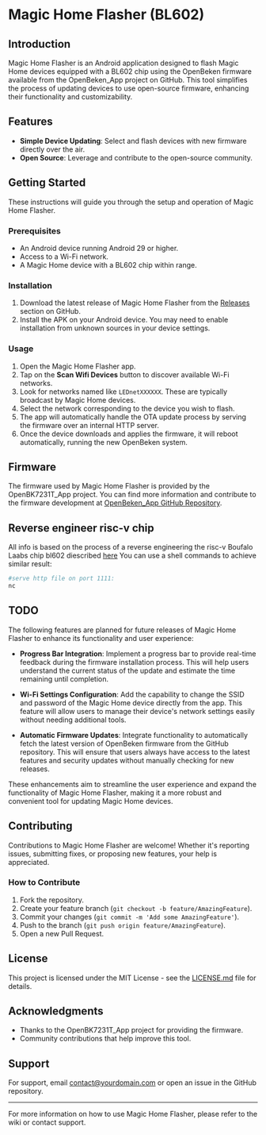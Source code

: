 # Magic Home Flasher (BL602)

## Introduction
Magic Home Flasher is an Android application designed to flash Magic Home devices equipped with a BL602 chip using the OpenBeken firmware available from the OpenBeken_App project on GitHub. This tool simplifies the process of updating devices to use open-source firmware, enhancing their functionality and customizability.

## Features
- **Simple Device Updating**: Select and flash devices with new firmware directly over the air.
- **Open Source**: Leverage and contribute to the open-source community.

## Getting Started
These instructions will guide you through the setup and operation of Magic Home Flasher.

### Prerequisites
- An Android device running Android 29 or higher.
- Access to a Wi-Fi network.
- A Magic Home device with a BL602 chip within range.

### Installation
1. Download the latest release of Magic Home Flasher from the [Releases](https://github.com/yourgithub/MagicHomeFlasher/releases) section on GitHub.
2. Install the APK on your Android device. You may need to enable installation from unknown sources in your device settings.

### Usage
1. Open the Magic Home Flasher app.
2. Tap on the **Scan Wifi Devices** button to discover available Wi-Fi networks.
3. Look for networks named like `LEDnetXXXXXX`. These are typically broadcast by Magic Home devices.
4. Select the network corresponding to the device you wish to flash.
5. The app will automatically handle the OTA update process by serving the firmware over an internal HTTP server.
6. Once the device downloads and applies the firmware, it will reboot automatically, running the new OpenBeken system.

## Firmware
The firmware used by Magic Home Flasher is provided by the OpenBK7231T_App project. You can find more information and contribute to the firmware development at [OpenBeken_App GitHub Repository](https://github.com/openshwprojects/OpenBK7231T_App).

## Reverse engineer risc-v chip
All info is based on the process of a reverse engineering the risc-v Boufalo Laabs chip bl602 diescribed [here](/reverse_engineeer)
You can use a shell commands to achieve similar result:
```sh
#serve http file on port 1111:
nc 
```
## TODO

The following features are planned for future releases of Magic Home Flasher to enhance its functionality and user experience:

- **Progress Bar Integration**: Implement a progress bar to provide real-time feedback during the firmware installation process. This will help users understand the current status of the update and estimate the time remaining until completion.

- **Wi-Fi Settings Configuration**: Add the capability to change the SSID and password of the Magic Home device directly from the app. This feature will allow users to manage their device's network settings easily without needing additional tools.

- **Automatic Firmware Updates**: Integrate functionality to automatically fetch the latest version of OpenBeken firmware from the GitHub repository. This will ensure that users always have access to the latest features and security updates without manually checking for new releases.

These enhancements aim to streamline the user experience and expand the functionality of Magic Home Flasher, making it a more robust and convenient tool for updating Magic Home devices.

## Contributing
Contributions to Magic Home Flasher are welcome! Whether it's reporting issues, submitting fixes, or proposing new features, your help is appreciated.

### How to Contribute
1. Fork the repository.
2. Create your feature branch (`git checkout -b feature/AmazingFeature`).
3. Commit your changes (`git commit -m 'Add some AmazingFeature'`).
4. Push to the branch (`git push origin feature/AmazingFeature`).
5. Open a new Pull Request.

## License
This project is licensed under the MIT License - see the [LICENSE.md](LICENSE.md) file for details.

## Acknowledgments
- Thanks to the OpenBK7231T_App project for providing the firmware.
- Community contributions that help improve this tool.

## Support
For support, email contact@yourdomain.com or open an issue in the GitHub repository.

---
For more information on how to use Magic Home Flasher, please refer to the wiki or contact support.
